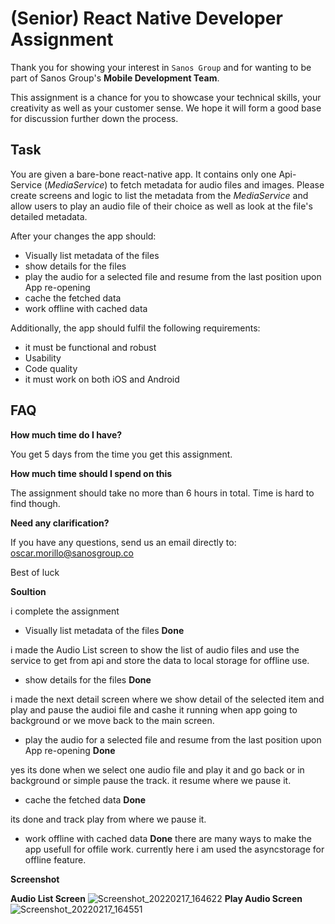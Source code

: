 # (Senior) React Native Developer Assignment

Thank you for showing your interest in `Sanos Group` and for wanting to be part of Sanos Group's **Mobile Development Team**.

This assignment is a chance for you to showcase your technical skills, your creativity as well as your customer sense. We hope it will form a good base for discussion further down the process.

## Task

You are given a bare-bone react-native app. It contains only one Api-Service (_MediaService_) to fetch
metadata for audio files and images.
Please create screens and logic to list the metadata from the _MediaService_ and allow users
to play an audio file of their choice as well as look at the file's detailed metadata.

After your changes the app should:
- Visually list metadata of the files
- show details for the files
- play the audio for a selected file and resume from the last position upon App re-opening
- cache the fetched data
- work offline with cached data

Additionally, the app should fulfil the following requirements:
- it must be functional and robust
- Usability
- Code quality
- it must work on both iOS and Android

## FAQ

**How much time do I have?**

You get 5 days from the time you get this assignment.

**How much time should I spend on this**

The assignment should take no more than 6 hours in total. Time is hard to find though.

**Need any clarification?**

If you have any questions, send us an email directly to: oscar.morillo@sanosgroup.co

Best of luck

**Soultion**

i complete the assignment 

- Visually list metadata of the files **Done**

i made the Audio List screen to show the list of audio files and use the service to get from api and store the data to local storage for offline use.

- show details for the files **Done**

i made the next detail screen where we show detail of the selected item and play and pause the audioi file and cashe it running when app going to background or we move back to the main screen.

- play the audio for a selected file and resume from the last position upon App re-opening **Done**

yes its done when we select one audio file and play it and go back or in background or simple pause the track. it resume where we pause it.

- cache the fetched data **Done**

its done and track play from where we pause it.

- work offline with cached data **Done**
there are many ways to make the app usefull for offile work. currently here i am used the asyncstorage for offline feature.

**Screenshot**

**Audio List Screen**
![Screenshot_20220217_164622](https://user-images.githubusercontent.com/71845533/154486579-a3f1f2c3-e237-422f-88cf-14b5090a9d4b.png)
**Play Audio Screen**
![Screenshot_20220217_164551](https://user-images.githubusercontent.com/71845533/154486617-c6ea6afd-cb5a-4adf-bada-fdd37e7b96f1.png)
